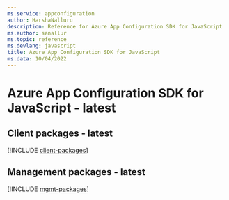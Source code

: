 ```yaml
---
ms.service: appconfiguration
author: HarshaNalluru
description: Reference for Azure App Configuration SDK for JavaScript
ms.author: sanallur
ms.topic: reference
ms.devlang: javascript
title: Azure App Configuration SDK for JavaScript
ms.data: 10/04/2022
---
```

# Azure App Configuration SDK for JavaScript - latest

## Client packages - latest
[!INCLUDE [client-packages](app-configuration-client-index.md)]
## Management packages - latest
[!INCLUDE [mgmt-packages](app-configuration-mgmt-index.md)]